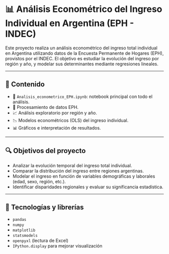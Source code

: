 # 📊 Análisis Econométrico del Ingreso Individual en Argentina (EPH - INDEC)

Este proyecto realiza un análisis econométrico del ingreso total individual en Argentina utilizando datos de la Encuesta Permanente de Hogares (EPH), provistos por el INDEC. El objetivo es estudiar la evolución del ingreso por región y año, y modelar sus determinantes mediante regresiones lineales.

---

## 📁 Contenido

- 📂 `Analisis_econometrico_EPH.ipynb`: notebook principal con todo el análisis.
- 🔢 Procesamiento de datos EPH.
- 📈 Análisis exploratorio por región y año.
- 📉 Modelos econométricos (OLS) del ingreso individual.
- 📊 Gráficos e interpretación de resultados.

---

## 🔍 Objetivos del proyecto

- Analizar la evolución temporal del ingreso total individual.
- Comparar la distribución del ingreso entre regiones argentinas.
- Modelar el ingreso en función de variables demográficas y laborales (edad, sexo, región, etc.).
- Identificar disparidades regionales y evaluar su significancia estadística.

---

## 🧰 Tecnologías y librerías

- `pandas`
- `numpy`
- `matplotlib`
- `statsmodels`
- `openpyxl` (lectura de Excel)
- `IPython.display` para mejorar visualización
